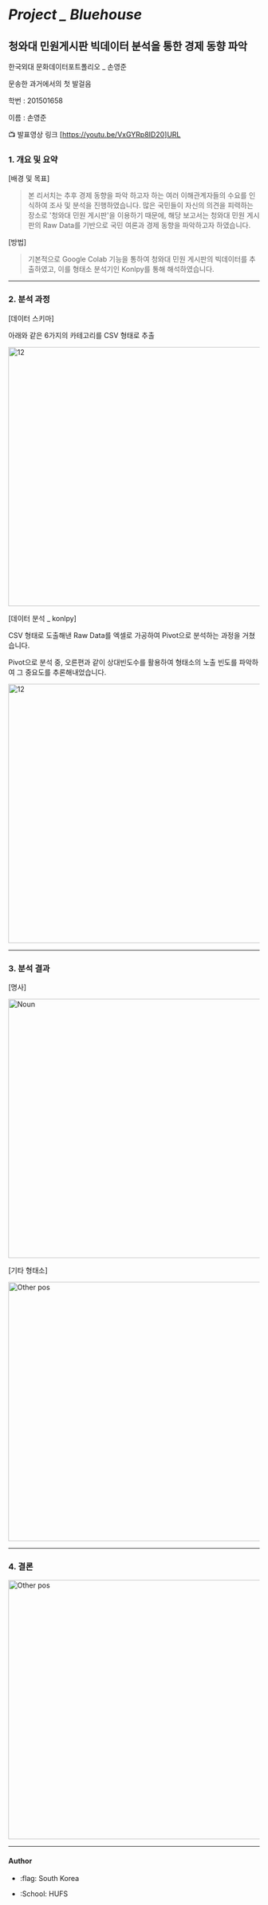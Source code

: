 # *Project _ Bluehouse*
## **청와대 민원게시판 빅데이터 분석을 통한 경제 동향 파악**

한국외대 문화데이터포트폴리오 _ 손영준

문송한 과거에서의 첫 발걸음

학번 : 201501658

이름 : 손영준

:tv: 발표영상 링크 [https://youtu.be/VxGYRp8ID20]URL





### 1. 개요 및 요약
 [배경 및 목표]
  >본 리서치는 추후 경제 동향을 파악 하고자 하는 여러 이해관계자들의 수요를 인식하여 조사 및 분석을 진행하였습니다.
  많은 국민들이 자신의 의견을 피력하는 장소로 '청와대 민원 게시판'을 이용하기 때문에, 해당 보고서는 청와대 민원
  게시판의 Raw Data를 기반으로 국민 여론과 경제 동향을 파악하고자 하였습니다.

  [방법]
   >기본적으로 Google Colab 기능을 통하여 청와대 민원 게시판의 빅데이터를 추출하였고, 이를 형태소 분석기인
   Konlpy를 통해 해석하였습니다.
   
   
   
   
   
   
   
   
   
----








### 2. 분석 과정

 [데이터 스키마]
 
 아래와 같은 6가지의 카테고리를 CSV 형태로 추출
 
 <img width="520" alt="12" src="https://user-images.githubusercontent.com/74249464/102789564-a7ffd600-43e7-11eb-8ded-d74fe2a48fa9.png">



[데이터 분석 _ konlpy]

CSV 형태로 도출해낸 Raw Data를 엑셀로 가공하여 Pivot으로 분석하는 과정을 거쳤습니다.

Pivot으로 분석 중, 오른편과 같이 상대빈도수를 활용하여 형태소의 노출 빈도를 파악하여 그 중요도를 추론해내었습니다.

<img width="520" alt="12" src="https://user-images.githubusercontent.com/74249464/102790058-4b50eb00-43e8-11eb-8c89-54bde8a2c3d1.png">












----







### 3. 분석 결과

[명사]

<img width="520" alt="Noun" src="https://user-images.githubusercontent.com/74249464/102790537-ecd83c80-43e8-11eb-8edd-55fe84f4d2ec.png">




[기타 형태소]


<img width="520" alt="Other pos" src="https://user-images.githubusercontent.com/74249464/102790714-3b85d680-43e9-11eb-870c-aa6d60c0a4fc.png">







----


### 4. 결론

<img width="520" alt="Other pos" src="https://user-images.githubusercontent.com/74249464/102790868-78ea6400-43e9-11eb-9e66-83ae7d5fd6d7.jpg">


----

#### Author

 + :flag: South Korea
 * :School: HUFS
 
